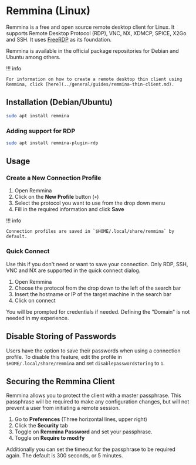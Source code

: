 # Remmina (Linux)

Remmina is a free and open source remote desktop client for Linux. It supports Remote Desktop Protocol (RDP), VNC, NX, XDMCP, SPICE, X2Go and SSH. It uses [FreeRDP](https://www.freerdp.com/) as its foundation.

Remmina is available in the official package repositories for Debian and Ubuntu among others.

!!! info 

    For information on how to create a remote desktop thin client using Remmina, click [here](../general/guides/remmina-thin-client.md).

## Installation (Debian/Ubuntu)

```bash
sudo apt install remmina
```

### Adding support for RDP

```bash
sudo apt install remmina-plugin-rdp
```

## Usage

### Create a New Connection Profile

1. Open Remmina
2. Click on the **New Profile** button (`+`)
3. Select the protocol you want to use from the drop down menu
4. Fill in the required information and click **Save**

!!! info 

    Connection profiles are saved in `$HOME/.local/share/remmina` by default.

### Quick Connect

Use this if you don't need or want to save your connection. Only RDP, SSH, VNC and NX are supported in the quick connect dialog.

1. Open Remmina
2. Choose the protocol from the drop down to the left of the search bar
3. Insert the hostname or IP of the target machine in the search bar
4. Click on connect

You will be prompted for credentials if needed. Defining the "Domain" is not needed in my experience.

## Disable Storing of Passwords

Users have the option to save their passwords when using a connection profile. To disable this feature, edit the profile in `$HOME/.local/share/remmina` and set `disablepasswordstoring` to `1`.

## Securing the Remmina Client

Remmina allows you to protect the client with a master passphrase. This passphrase will be required to make any configuration changes, but will not prevent a user from initiating a remote session.

1. Go to **Preferences** (Three horizontal lines, upper right)
2. Click the **Security** tab
3. Toggle on **Remmina Password** and set your passphrase.
4. Toggle on **Require to modify**

Additionally you can set the timeout for the passphrase to be required again. The default is 300 seconds, or 5 minutes.